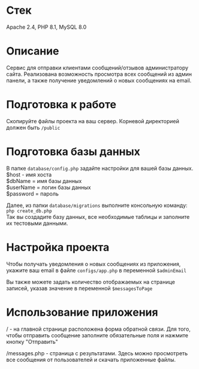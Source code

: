 # Стек
Apache 2.4, PHP 8.1, MySQL 8.0

# Описание
Сервис для отправки клиентами сообщений/отзывов администратору сайта. Реализована возможность просмотра всех сообщений
из админ панели, а также получение уведомлений о новых сообщениях на email.

# Подготовка к работе
Скопируйте файлы проекта на ваш сервер. Корневой директорией должен быть `/public`

# Подготовка базы данных
В папке `database/config.php` задайте настройки для вашей базы данных. \
$host - имя хоста \
$dbName = имя базы данных \
$userName = логин базы данных \
$password = пароль 

Далее, из папки `database/migrations` выполните консольную команду: \
`php create_db.php` \
Так вы создадите базу данных, все необходимые таблицы и заполните их тестовыми данными.

# Настройка проекта
Чтобы получать уведомления о новых сообщениях из приложения, укажите ваш email в файле `configs/app.php` в переменной
`$adminEmail`

Вы также можете задать количество отображаемых на странице записей, указав значение в переменной `$messagesToPage`

# Использование приложения
/ - на главной странице расположена форма обратной связи. Для того, чтобы отправить сообщение заполните обязательные поля
и нажмите кнопку "Отправить"

/messages.php - страница с результатами. Здесь можно просмотреть все сообщения от пользователей и скачать приложенные файлы.
